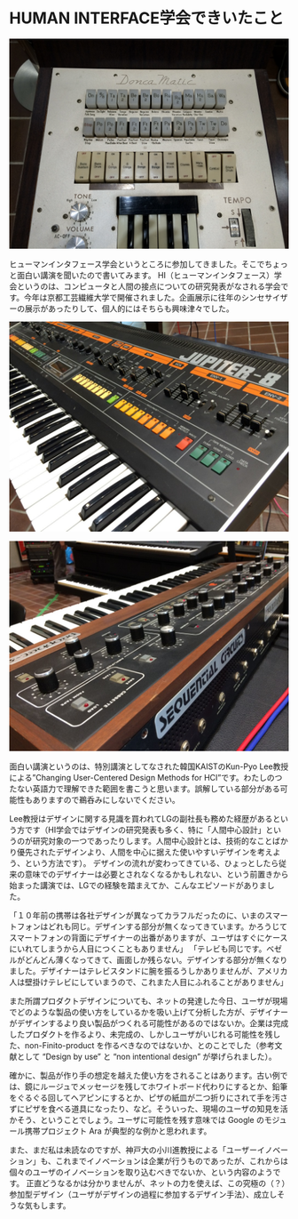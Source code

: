# HUMAN INTERFACE学会できいたこと

![](photo-22.jpg)

ヒューマンインタフェース学会というところに参加してきました。そこでちょっと面白い講演を聞いたので書いてみます。
HI（ヒューマンインタフェース）学会というのは、コンピュータと人間の接点についての研究発表がなされる学会です。今年は京都工芸繊維大学で開催されました。企画展示に往年のシンセサイザーの展示があったりして、個人的にはそちらも興味津々でした。

![](photo-23-1024x768.jpg)

![](photo-24-1024x768.jpg)

面白い講演というのは、特別講演としてなされた韓国KAISTのKun-Pyo Lee教授による”Changing User-Centered Design Methods for HCI”です。わたしのつたない英語力で理解できた範囲を書こうと思います。誤解している部分がある可能性もありますので鵜呑みにしないでください。

Lee教授はデザインに関する見識を買われてLGの副社長も務めた経歴があるという方です（HI学会ではデザインの研究発表も多く、特に「人間中心設計」というのが研究対象の一つであったりします。人間中心設計とは、技術的なことばかり優先されたデザインより、人間を中心に据えた使いやすいデザインを考えよう、という方法です）。
デザインの流れが変わってきている、ひょっとしたら従来の意味でのデザイナーは必要とされなくなるかもしれない、という前置きから始まった講演では、LGでの経験を踏まえてか、こんなエピソードがありました。

「１０年前の携帯は各社デザインが異なってカラフルだったのに、いまのスマートフォンはどれも同じ。デザインする部分が無くなってきています。かろうじてスマートフォンの背面にデザイナーの出番がありますが、ユーザはすぐにケースにいれてしまうから人目につくこともありません」
「テレビも同じです。ベゼルがどんどん薄くなってきて、画面しか残らない。デザインする部分が無くなりました。デザイナーはテレビスタンドに腕を振るうしかありませんが、アメリカ人は壁掛けテレビにしていまうので、これまた人目にふれることがありません」

また所謂プロダクトデザインについても、ネットの発達した今日、ユーザが現場でどのような製品の使い方をしているかを吸い上げて分析した方が、デザイナーがデザインするより良い製品がつくれる可能性があるのではないか。企業は完成したプロダクトを作るより、未完成の、しかしユーザがいじれる可能性を残した、non-Finito-product を作るべきなのではないか、とのことでした（参考文献として “Design by use” と “non intentional design” が挙げられました）。

確かに、製品が作り手の想定を越えた使い方をされることはあります。古い例では、鏡にルージュでメッセージを残してホワイトボード代わりにするとか、鉛筆をぐるぐる回してヘアピンにするとか、ピザの紙皿が二つ折りにされて手を汚さずにピザを食べる道具になったり、など。そういった、現場のユーザの知見を活かそう、ということでしょう。ユーザに可能性を残す意味では Google のモジュール携帯プロジェクト Ara が典型的な例かと思われます。

また、まだ私は未読なのですが、神戸大の小川進教授による「ユーザーイノベーション」も、これまでイノベーションは企業が行うものであったが、これからは個々のユーザのイノベーションを取り込むべきでないか、という内容のようです。
正直どうなるかは分かりませんが、ネットの力を使えば、この究極の（？）参加型デザイン（ユーザがデザインの過程に参加するデザイン手法）、成立しそうな気もします。